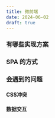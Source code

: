 ```yaml
---
title: 微前端
date: 2024-06-02
draft: true
---
```


<!-- （直接找当时的PPT） -->
### 有哪些实现方案

### SPA 的方式
### 会遇到的问题
#### CSS冲突
#### 数据交互
